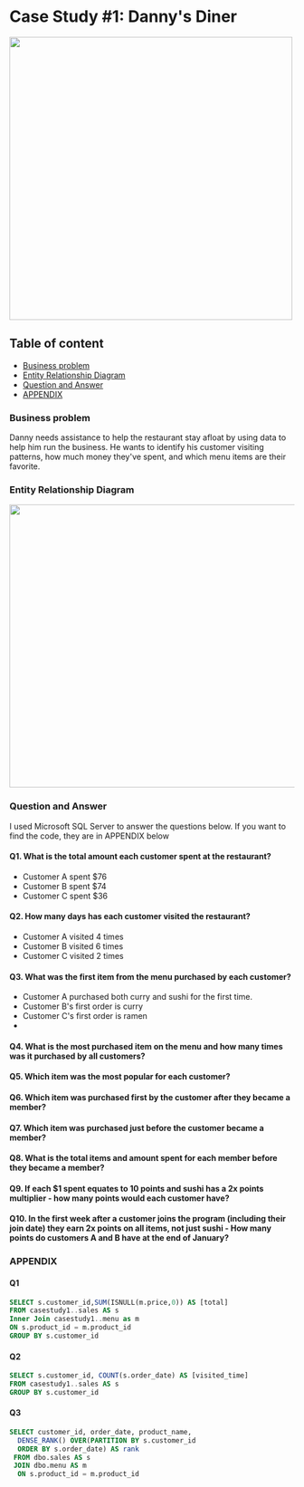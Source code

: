 # Case Study #1: Danny's Diner

<img src="https://github.com/JadeCreativeL/image-/blob/main/1.png" width="500" height="500">

## Table of content

* [Business problem](https://github.com/JadeCreativeL/8-Week-SQL-Challenge-/blob/main/Danny's%20Dinner/README.md#business-problem)
* [Entity Relationship Diagram](https://github.com/JadeCreativeL/8-Week-SQL-Challenge-/blob/main/Danny's%20Dinner/README.md#entity-relationship-diagram)
* [Question and Answer](https://github.com/JadeCreativeL/8-Week-SQL-Challenge-/blob/main/Danny's%20Dinner/README.md#question-and-answer)
* [APPENDIX](https://github.com/JadeCreativeL/8-Week-SQL-Challenge-/blob/main/Danny's%20Dinner/README.md#appendix)

### Business problem

Danny needs assistance to help the restaurant stay afloat by using data to help him run the business. He wants to identify his customer visiting patterns, how much money they've spent, and which menu items are their favorite.

### Entity Relationship Diagram

<img src="https://github.com/JadeCreativeL/image-/blob/main/relate table.png" width="700" height="500">

### Question and Answer
I used Microsoft SQL Server to answer the questions below. If you want to find the code, they are in APPENDIX below 

#### Q1. What is the total amount each customer spent at the restaurant?



- Customer A spent $76
- Customer B spent $74
- Customer C spent $36

#### Q2. How many days has each customer visited the restaurant?

- Customer A visited 4 times
- Customer B visited 6 times
- Customer C visited 2 times 
#### Q3. What was the first item from the menu purchased by each customer?

- Customer A purchased both curry and sushi for the first time.
- Customer B's first order is curry
- Customer C's first order is ramen
- 
#### Q4. What is the most purchased item on the menu and how many times was it purchased by all customers?

#### Q5. Which item was the most popular for each customer?

#### Q6. Which item was purchased first by the customer after they became a member?

#### Q7. Which item was purchased just before the customer became a member?

#### Q8. What is the total items and amount spent for each member before they became a member?

#### Q9. If each $1 spent equates to 10 points and sushi has a 2x points multiplier - how many points would each customer have?

#### Q10. In the first week after a customer joins the program (including their join date) they earn 2x points on all items, not just sushi - How many points do customers A and B have at the end of January?

### APPENDIX
#### Q1
```sql
SELECT s.customer_id,SUM(ISNULL(m.price,0)) AS [total]
FROM casestudy1..sales AS s
Inner Join casestudy1..menu as m
ON s.product_id = m.product_id
GROUP BY s.customer_id
```
#### Q2
```sql
SELECT s.customer_id, COUNT(s.order_date) AS [visited_time]
FROM casestudy1..sales AS s
GROUP BY s.customer_id
```
#### Q3
```sql
SELECT customer_id, order_date, product_name,
  DENSE_RANK() OVER(PARTITION BY s.customer_id
  ORDER BY s.order_date) AS rank
 FROM dbo.sales AS s
 JOIN dbo.menu AS m
  ON s.product_id = m.product_id
```
